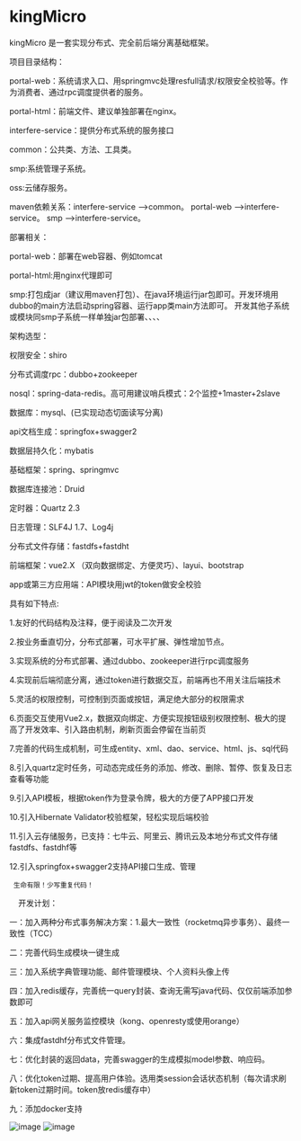 # kingMicro
kingMicro 是一套实现分布式、完全前后端分离基础框架。

项目目录结构：

portal-web：系统请求入口、用springmvc处理resfull请求/权限安全校验等。作为消费者、通过rpc调度提供者的服务。

portal-html：前端文件、建议单独部署在nginx。

interfere-service：提供分布式系统的服务接口

common：公共类、方法、工具类。

smp:系统管理子系统。

oss:云储存服务。

maven依赖关系：interfere-service —>common。
portal-web —>interfere-service。
smp —>interfere-service。

部署相关：

portal-web：部署在web容器、例如tomcat

portal-html:用nginx代理即可

smp:打包成jar（建议用maven打包）、在java环境运行jar包即可。开发环境用dubbo的main方法启动spring容器、运行app类main方法即可。
开发其他子系统或模块同smp子系统一样单独jar包部署、、、、

架构选型：

权限安全：shiro

分布式调度rpc：dubbo+zookeeper

nosql：spring-data-redis。高可用建议哨兵模式：2个监控+1master+2slave

数据库：mysql、(已实现动态切面读写分离)

api文档生成：springfox+swagger2

数据层持久化：mybatis

基础框架：spring、springmvc

数据库连接池：Druid 

定时器：Quartz 2.3

日志管理：SLF4J 1.7、Log4j

分布式文件存储：fastdfs+fastdht

前端框架：vue2.X （双向数据绑定、方便灵巧）、layui、bootstrap

app或第三方应用端：API模块用jwt的token做安全校验

具有如下特点:

1.友好的代码结构及注释，便于阅读及二次开发

2.按业务垂直切分，分布式部署，可水平扩展、弹性增加节点。

3.实现系统的分布式部署、通过dubbo、zookeeper进行rpc调度服务

4.实现前后端彻底分离，通过token进行数据交互，前端再也不用关注后端技术

5.灵活的权限控制，可控制到页面或按钮，满足绝大部分的权限需求

6.页面交互使用Vue2.x，数据双向绑定、方便实现按钮级别权限控制、极大的提高了开发效率、引入路由机制，刷新页面会停留在当前页

7.完善的代码生成机制，可生成entity、xml、dao、service、html、js、sql代码

8.引入quartz定时任务，可动态完成任务的添加、修改、删除、暂停、恢复及日志查看等功能

9.引入API模板，根据token作为登录令牌，极大的方便了APP接口开发

10.引入Hibernate Validator校验框架，轻松实现后端校验

11.引入云存储服务，已支持：七牛云、阿里云、腾讯云及本地分布式文件存储fastdfs、fastdhf等

12.引入springfox+swagger2支持API接口生成、管理
  
     生命有限！少写重复代码！
     
开发计划：

一：加入两种分布式事务解决方案：1.最大一致性（rocketmq异步事务）、最终一致性（TCC）

二：完善代码生成模块一键生成

三：加入系统字典管理功能、邮件管理模块、个人资料头像上传

四：加入redis缓存，完善统一query封装、查询无需写java代码、仅仅前端添加参数即可

五：加入api网关服务监控模块（kong、openresty或使用orange）

六：集成fastdhf分布式文件管理。

七：优化封装的返回data，完善swagger的生成模拟model参数、响应码。

八：优化token过期、提高用户体验。选用类session会话状态机制（每次请求刷新token过期时间。token放redis缓存中）

九：添加docker支持

![image](https://github.com/3zamn/kingMicro/blob/master/20180319110604.jpg)
![image](https://github.com/3zamn/kingMicro/blob/master/20180319112154.jpg)
